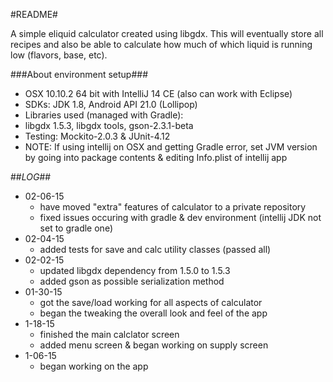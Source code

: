 #README#

A simple eliquid calculator created using libgdx. This will eventually store all recipes and also be able to calculate how much of which liquid is running low (flavors, base, etc).

###About environment setup###

- OSX 10.10.2 64 bit with IntelliJ 14 CE (also can work with Eclipse)
- SDKs: JDK 1.8, Android API 21.0 (Lollipop)
- Libraries used (managed with Gradle):
- libgdx 1.5.3, libgdx tools, gson-2.3.1-beta
- Testing: Mockito-2.0.3 & JUnit-4.12
- NOTE: If using intellij on OSX and getting Gradle error, set JVM version by going into package contents & editing Info.plist of intellij app



##*LOG*##
- 02-06-15
    - have moved "extra" features of calculator to a private repository
    - fixed issues occuring with gradle & dev environment (intellij JDK not set to gradle one)
- 02-04-15
    - added tests for save and calc utility classes (passed all)
- 02-02-15
	- updated libgdx dependency from 1.5.0 to 1.5.3
	- added gson as possible serialization method
- 01-30-15
	- got the save/load working for all aspects of calculator
	- began the tweaking the overall look and feel of the app
- 1-18-15
	- finished the main calclator screen
	- added menu screen & began working on supply screen
- 1-06-15
	- began working on the app
